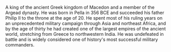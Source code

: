 <!--
title:       Alexander the Great
subtitle:    20/21 July 356 BCE – 10/11 June 323 BCE
from:        -356
to:          -323
short:       A king of the ancient Greek kingdom of Macedon and a member of the Argead dynasty. He was born in Pella in 356 BCE and succeeded his father Philip II to the throne at the age of 20. He spent most of his ruling years on an unprecedented military campaign through Asia and northeast Africa, and by the age of thirty he had created one of the largest empires of the ancient world, stretching from Greece to northwestern India. He was undefeated in battle and is widely considered one of history's most successful military commanders.
imageUrl:    
wikiUrl:     https://wikipedia.org/wiki/Alexander_the_Great
-->


A king of the ancient Greek kingdom of Macedon and a member of the Argead dynasty. He was born in Pella in 356 BCE and succeeded his father Philip II to the throne at the age of 20. He spent most of his ruling years on an unprecedented military campaign through Asia and northeast Africa, and by the age of thirty he had created one of the largest empires of the ancient world, stretching from Greece to northwestern India. He was undefeated in battle and is widely considered one of history's most successful military commanders.